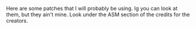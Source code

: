 Here are some patches that I will probably be using. Ig you can look at them, but they ain't mine. Look under the ASM section of the credits for the creators.
